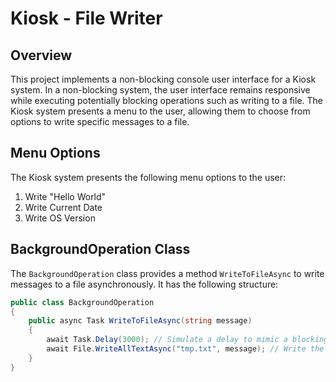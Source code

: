 # Kiosk - File Writer

## Overview
This project implements a non-blocking console user interface for a Kiosk system. In a non-blocking system, the user interface remains responsive while executing potentially blocking operations such as writing to a file. The Kiosk system presents a menu to the user, allowing them to choose from options to write specific messages to a file.

## Menu Options
The Kiosk system presents the following menu options to the user:
1. Write "Hello World"
2. Write Current Date
3. Write OS Version

## BackgroundOperation Class
The `BackgroundOperation` class provides a method `WriteToFileAsync` to write messages to a file asynchronously. It has the following structure:

```csharp
public class BackgroundOperation
{
    public async Task WriteToFileAsync(string message)
    {
        await Task.Delay(3000); // Simulate a delay to mimic a blocking operation
        await File.WriteAllTextAsync("tmp.txt", message); // Write the message to a file asynchronously
    }
}

